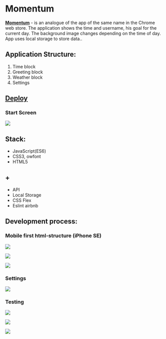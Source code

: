 # Momentum

[**Momentum**](https://boriskrasko.github.io/momentum) - is an analogue of the app of the same name in the Chrome web store. The application shows the time and username, his goal for the current day. The background image changes depending on the time of day. App uses local storage to store data..

## Application Structure:
1. Time block
2. Greeting block
3. Weather block
4. Settings


## [Deploy](https://boriskrasko.github.io/momentum)

 ### Start Screen 
 
 ![](https://boriskrasko.github.io/momentum/pages/momentum-mars.png)

## Stack: 
  * JavaScript(ES6)
  * CSS3, owfont
  * HTML5
  
## +
 * API
 * Local Storage
 * CSS Flex 
 * Eslint airbnb
 
 ## Development process:
 
 ### Mobile first html-structure (iPhone SE)
 
 ![](https://boriskrasko.github.io/momentum/pages/momentum-mobile-first-markup-structure.png)
 
 ![](https://boriskrasko.github.io/momentum/pages/momentum-mobile-first-markup.png)
 
 ![](https://boriskrasko.github.io/momentum/pages/momentum-mobile-first.png)
 
 ### Settings
 
 ![](https://boriskrasko.github.io/momentum/pages/momentum-settings.png)
 
 ### Testing
 
 ![](https://boriskrasko.github.io/momentum/pages/momentum-testing.png)
 
 ![](https://boriskrasko.github.io/momentum/pages/momentum-spice.png)
  
 ![](https://boriskrasko.github.io/momentum/pages/momentum-los-angeles.png)
  
 
 
 
 
